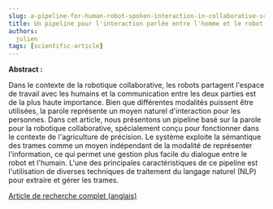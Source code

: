 ```yaml
---
slug: a-pipeline-for-human-robot-spoken-interaction-in-collaborative-scenarios
title: Un pipeline pour l'interaction parlée entre l'homme et le robot dans des scénarios collaboratifs
authors:
  julien
tags: [scientific-article]
---
```


**Abstract :**

Dans le contexte de la robotique collaborative, les robots partagent l'espace de travail avec les humains et la communication entre les deux parties est de la plus haute importance. Bien que différentes modalités puissent être utilisées, la parole représente un moyen naturel d'interaction pour les personnes. Dans cet article, nous présentons un pipeline basé sur la parole pour la robotique collaborative, spécialement conçu pour fonctionner dans le contexte de l'agriculture de précision. Le système exploite la sémantique des trames comme un moyen indépendant de la modalité de représenter l'information, ce qui permet une gestion plus facile du dialogue entre le robot et l'humain. L'une des principales caractéristiques de ce pipeline est l'utilisation de diverses techniques de traitement du langage naturel (NLP) pour extraire et gérer les trames.

<!-- truncate -->

[Article de recherche complet (anglais)](http://dx.doi.org/10.1007/978-981-99-8718-4_9)

